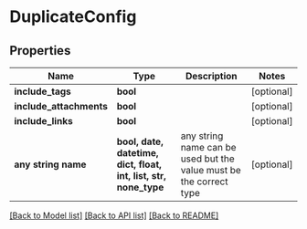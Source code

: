 # DuplicateConfig


## Properties
Name | Type | Description | Notes
------------ | ------------- | ------------- | -------------
**include_tags** | **bool** |  | [optional] 
**include_attachments** | **bool** |  | [optional] 
**include_links** | **bool** |  | [optional] 
**any string name** | **bool, date, datetime, dict, float, int, list, str, none_type** | any string name can be used but the value must be the correct type | [optional]

[[Back to Model list]](../README.md#documentation-for-models) [[Back to API list]](../README.md#documentation-for-api-endpoints) [[Back to README]](../README.md)


